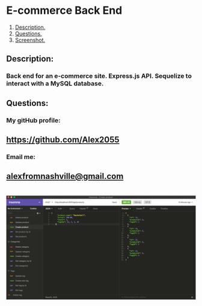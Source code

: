 # E-commerce Back End
1. [ Description. ](#desc)
2. [ Questions.](#ques)
3. [ Screenshot.](#scrsh)
<a name="desc"></a>
## Description:
### Back end for an e-commerce site. Express.js API. Sequelize to interact with a MySQL database.
<a name="ques"></a>
## Questions:
### My gitHub profile:
## https://github.com/Alex2055
### Email me:
## alexfromnashville@gmail.com
<a name="scrsh"></a>
 #
 ![web page screenshot](./SShot.png)


    